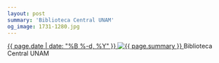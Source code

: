 ```yaml
---
layout: post
summary: 'Biblioteca Central UNAM'
og_image: 1731-1280.jpg
---
```


<p>
 <time>
  <a href="/1731">
   {{ page.date | date: "%B %-d, %Y" }}
  </a>
 </time>
 <a href="/1731">
  <img alt="{{ page.summary }}" data-taken="2/7/2023" sizes="(min-width: 700px) 50vw, calc(100vw - 2rem)" src="{{ site.assets_url }}/1731-640.jpg" srcset="{{ site.assets_url }}/1731-320.jpg 320w, {{ site.assets_url }}/1731-640.jpg 640w, {{ site.assets_url }}/1731-960.jpg 960w, {{ site.assets_url }}/1731-1280.jpg 1280w"/>
 </a>
 <span>
  Biblioteca Central UNAM
 </span>
</p>
